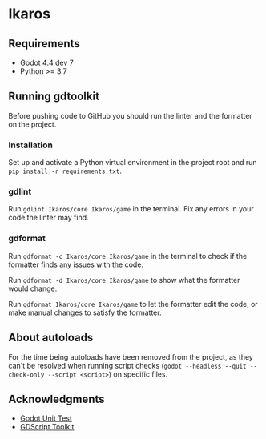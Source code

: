 # Ikaros

## Requirements

- Godot 4.4 dev 7
- Python >= 3.7

## Running gdtoolkit

Before pushing code to GitHub you should run the linter and the formatter on the project.

### Installation

Set up and activate a Python virtual environment in the project root and run `pip install -r requirements.txt`.

### gdlint

Run `gdlint Ikaros/core Ikaros/game` in the terminal.
Fix any errors in your code the linter may find.

### gdformat

Run `gdformat -c Ikaros/core Ikaros/game` in the terminal to check if the formatter finds any issues with the code.

Run `gdformat -d Ikaros/core Ikaros/game` to show what the formatter would change.

Run `gdformat Ikaros/core Ikaros/game` to let the formatter edit the code, or make manual changes to satisfy the formatter.

## About autoloads

For the time being autoloads have been removed from the project, as they can't be resolved when running
script checks (`godot --headless --quit --check-only --script <script>`) on specific files.

## Acknowledgments

- [Godot Unit Test](https://github.com/bitwes/Gut)
- [GDScript Toolkit](https://github.com/Scony/godot-gdscript-toolkit)
